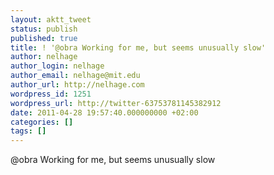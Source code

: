 ```yaml
---
layout: aktt_tweet
status: publish
published: true
title: ! '@obra Working for me, but seems unusually slow'
author: nelhage
author_login: nelhage
author_email: nelhage@mit.edu
author_url: http://nelhage.com
wordpress_id: 1251
wordpress_url: http://twitter-63753781145382912
date: 2011-04-28 19:57:40.000000000 +02:00
categories: []
tags: []
---
```

@obra Working for me, but seems unusually slow
